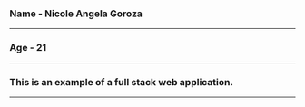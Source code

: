 ### Name -  Nicole Angela Goroza

---

### Age - 21

---

### This is an example of a full stack web application.

---